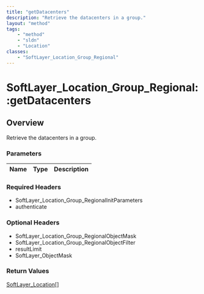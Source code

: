 ```yaml
---
title: "getDatacenters"
description: "Retrieve the datacenters in a group."
layout: "method"
tags:
    - "method"
    - "sldn"
    - "Location"
classes:
    - "SoftLayer_Location_Group_Regional"
---
```

# SoftLayer_Location_Group_Regional::getDatacenters
## Overview 
Retrieve the datacenters in a group.

### Parameters 
|Name | Type | Description |
| --- | --- | --- |


### Required Headers
* SoftLayer_Location_Group_RegionalInitParameters
* authenticate

### Optional Headers
* SoftLayer_Location_Group_RegionalObjectMask
* SoftLayer_Location_Group_RegionalObjectFilter
* resultLimit
* SoftLayer_ObjectMask

### Return Values
<a href='/reference/datatypes/SoftLayer_Location'>SoftLayer_Location[] </a>
